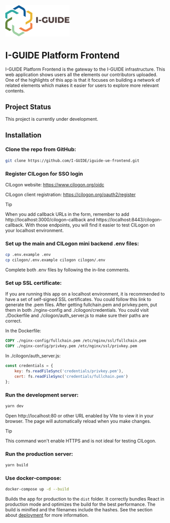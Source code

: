 <img src="public/images/Logo.png" alt="I-GUIDE Logo" width="40%"/>

# I-GUIDE Platform Frontend

I-GUIDE Platform Frontend is the gateway to the I-GUIDE infrastructure. This web application shows users all the elements our contributors uploaded. One of the highlights of this app is that it focuses on building a network of related elements which makes it easier for users to explore more relevant contents.

## Project Status
This project is currently under development.

## Installation
### Clone the repo from GitHub:
```bash
git clone https://github.com/I-GUIDE/iguide-ue-frontend.git
```


### Register CILogon for SSO login
CILogon website: https://www.cilogon.org/oidc

CILogon client registration: https://cilogon.org/oauth2/register

> [!TIP]
> When you add callback URLs in the form, remember to add http://localhost:3000/cilogon-callback and https://localhost:8443/cilogon-callback. With those endpoints, you will find it easier to test CILogon on your localhost environment.


### Set up the main and CILogon mini backend .env files:
```bash
cp .env.example .env
cp cilogon/.env.example cilogon cilogon/.env
```
Complete both .env files by following the in-line comments.


### Set up SSL certificate:
If you are running this app on a localhost environment, it is recommended to have a set of self-signed SSL certificates. You could follow this link to generate the .pem files. After getting fullchain.pem and privkey.pem, put them in both ./nginx-config and ./cilogon/credentials. You could visit ./Dockerfile and ./cilogon/auth_server.js to make sure their paths are correct.

In the Dockerfile:
```Dockerfile
COPY ./nginx-config/fullchain.pem /etc/nginx/ssl/fullchain.pem
COPY ./nginx-config/privkey.pem /etc/nginx/ssl/privkey.pem
```

In ./cilogon/auth_server.js:
```js
const credentials = {
    key: fs.readFileSync('credentials/privkey.pem'),
    cert: fs.readFileSync('credentials/fullchain.pem')
};
```


### Run the development server:
```bash
yarn dev
```
Open http://localhost:80 or other URL enabled by Vite to view it in your browser. The page will automatically reload when you make changes.
> [!TIP]
> This command won't enable HTTPS and is not ideal for testing CILogon.


### Run the production server:
```bash
yarn build
```


### Use docker-compose:
```bash
docker-compose up -d --build
```

Builds the app for production to the `dist` folder. It correctly bundles React in production mode and optimizes the build for the best performance. The build is minified and the filenames include the hashes. See the section about [deployment](https://facebook.github.io/create-react-app/docs/deployment) for more information.
